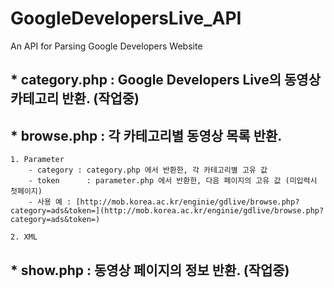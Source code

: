 GoogleDevelopersLive_API
=================

An API for Parsing Google Developers Website

## * category.php : Google Developers Live의 동영상 카테고리 반환. (작업중)


## * browse.php : 각 카테고리별 동영상 목록 반환.
	1. Parameter
		- category : category.php 에서 반환한, 각 카테고리별 고유 값
		- token		 : parameter.php 에서 반환한, 다음 페이지의 고유 값 (미입력시 첫페이지)
		- 사용 예 : [http://mob.korea.ac.kr/enginie/gdlive/browse.php?category=ads&token=](http://mob.korea.ac.kr/enginie/gdlive/browse.php?category=ads&token=)

	2. XML

## * show.php : 동영상 페이지의 정보 반환. (작업중)
